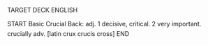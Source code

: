 TARGET DECK
ENGLISH

START
Basic
Crucial
Back: adj. 1 decisive, critical. 2 very important.  crucially adv. [latin crux crucis cross]
END
